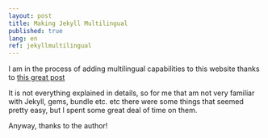 ```yaml
---
layout: post
title: Making Jekyll Multilingual
published: true
lang: en
ref: jekyllmultilingual
---
```


I am in the process of adding multilingual capabilities to this website thanks to [this great post](https://www.sylvaindurand.org/making-jekyll-multilingual/)

It is not everything explained in details, so for me that am not very familiar with Jekyll, gems, bundle etc. etc there were some things that seemed pretty easy, but I spent some great deal of time on them.

Anyway, thanks to the author!